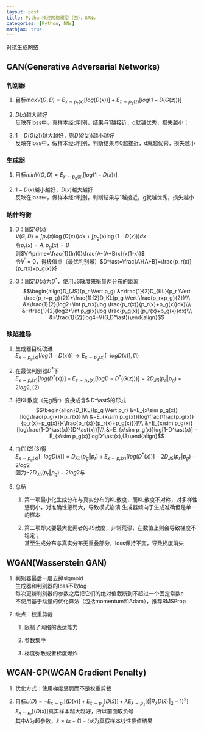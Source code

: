 ```yaml
---
layout: post
title: Python神经网络模型（四），GANs
categories: [Python, NNs]
mathjax: true
---
```


对抗生成网络

<!-- more -->
## GAN(Generative Adversarial Networks)
### 判别器  
1. 目标$maxV(G,D)=E_{x\sim p_r(x)}[log(D(x))] + E_{z\sim p_z(z)}[log(1-D(G(z)))]$

2. $D(x)$越大越好  
反映在loss中，真样本经d判别，结果与1越接近，d就越优秀，损失越小；

3. $1-D(G(z))$越大越好，则$D(G(z))$越小越好  
反映在loss中，假样本经d判别，判断结果与0越接近，d就越优秀，损失越小

### 生成器  
1. 目标$minV(G,D)=E_{x\sim p_g(x)}[log(1-D(x))]$

3. $1-D(x)$越小越好，$D(x)$越大越好  
反映在loss中，假样本经d判别，判断结果与1越接近，g就越优秀，损失越小

### 纳什均衡
1. D：固定$G(x)$  
$V(G,D)=\int p_r(x)\log(D(x)))dx + \int p_g(x)\log(1-D(x)))dx$  
令$p_r(x)=A,p_g(x)=B$  
则$V^\prime=\frac{1}{ln10}\frac{A-(A+B)x}{x(1-x)}$  
令$V^\prime=0$，得极值点（最优判别器）$D^\ast=\frac{A}{A+B}=\frac{p_r(x)}{p_r(x)+p_g(x)}$

2. G：固定$D(x)$为$D^\ast$，使用JS散度来衡量两分布的距离  
$$\begin{align}D_{JS}(p_r \Vert p_g) 
&=\frac{1}{2}D_{KL}(p_r \Vert \frac{p_r+p_g}{2})+\frac{1}{2}D_KL(p_g \Vert \frac{p_r+p_g}{2})\\\
&=\frac{1}{2}(log2+\int p_r(x)\log \frac{p_r(x)}{p_r(x)+p_g(x)}dx)\\\
&+\frac{1}{2}(log2+\int p_g(x)\log \frac{p_g(x)}{p_r(x)+p_g(x)}dx)\\\
&=\frac{1}{2}(log4+V(G,D^\ast))\end{align}$$

### 缺陷推导
1. 生成器目标改进  
$E_{x\sim p_g(x)}[log(1-D(x))] \to E_{x\sim p_g(x)}[-logD(x)],(1)$  

2. 在最优判别器$D^\ast$下  
$E_{x\sim p_r(x)}[log(D^\ast (x))] + E_{z\sim p_z(z)}[log(1-D^\ast (G(z)))]=2D_{JS}(p_r \Vert p_g)+2log2,(2)$  

3. 把KL散度（先g后r）变换成含$ D^\ast$的形式  
$$\begin{align}D_{KL}(p_g \Vert p_r)
&=E_{x\sim p_g(x)}[log\frac{p_g(x)}{p_r(x)}]\\\
&=E_{x\sim p_g(x)}[log\frac{\frac{p_g(x)}{p_r(x)+p_g(x)}}{\frac{p_r(x)}{p_r(x)+p_g(x)}}]\\\
&=E_{x\sim p_g(x)}[log\frac{1-D^\ast(x)}{D^\ast(x)}]\\\
&=E_{x\sim p_g(x)}log[1-D^\ast(x)] - E_{x\sim p_g(x)}logD^\ast(x),(3)\end{align}$$

4. 由(1)(2)(3)得  
$E_{x\sim p_g(x)}[-logD(x)]=D_{KL}(p_g \Vert p_r)+E_{x\sim p_r(x)}[log(D^\ast (x))]-2D_{JS}(p_r \Vert p_g)-2log2$  
因为$-2D_{JS}(p_r \Vert p_g)-2log2$与

5. 总结
   1. 第一项最小化生成分布与真实分布的KL散度，而KL散度不对称，对多样性惩罚小，对准确性惩罚大，导致模式崩溃
   生成器倾向于生成准确但是单一的样本
   
   2. 第二项却又要最大化两者的JS散度，非常荒谬，在数值上则会导致梯度不稳定；  
   甚至生成分布与真实分布无重叠部分，loss保持不变，导致梯度消失

## WGAN(Wasserstein GAN)
1. 判别器最后一层去掉sigmoid  
生成器和判别器的loss不取log  
每次更新判别器的参数之后把它们的绝对值截断到不超过一个固定常数c  
不使用基于动量的优化算法（包括momentum和Adam），推荐RMSProp

2. 缺点：权重剪裁  
   1. 限制了网络的表达能力
   
   2. 参数集中
   
   3. 梯度弥散或者梯度爆炸

## WGAN-GP(WGAN Gradient Penalty)
1. 优化方式：使用梯度惩罚而不是权重剪裁

2. 目标$L(D)=-E_{x\sim p_r}[(D(x)] + E_{\tilde{x}\sim p_g}[D(\tilde{x})]
+\lambda E_{\hat{x}\sim p_\hat{x}}[(\Vert\nabla_\hat{x} D(\hat{x})\Vert_2-1)^2]$  
$E_{x\sim p_r}[(D(x)]$真实样本越大越好，所以前面取负号  
其中$\lambda$为超参数，$\hat{x}=tx+(1-t)\tilde{x}$为真假样本线性插值结果
